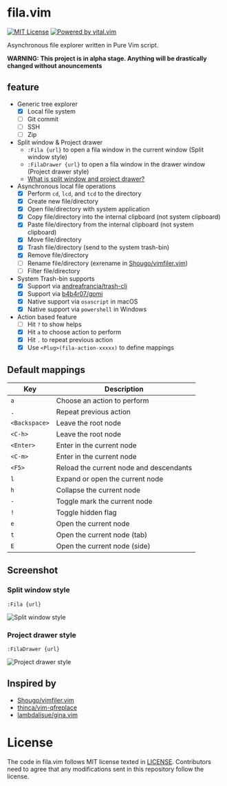 # fila.vim
[![MIT License](https://img.shields.io/badge/license-MIT-blue.svg?style=flat-square)](LICENSE)
[![Powered by vital.vim](https://img.shields.io/badge/powered%20by-vital.vim-80273f.svg?style=flat-square)](https://github.com/vim-jp/vital.vim)

Asynchronous file explorer written in Pure Vim script.

**WARNING: This project is in alpha stage. Anything will be drastically changed without anouncements**

## feature

- Generic tree explorer
    - [x] Local file system
    - [ ] Git commit
    - [ ] SSH
    - [ ] Zip
- Split window & Project drawer
    - `:Fila {url}` to open a fila window in the current window (Split window style)
    - `:FilaDrawer {url}` to open a fila window in the drawer window (Project drawer style)
    - [What is split window and project drawer?](http://vimcasts.org/blog/2013/01/oil-and-vinegar-split-windows-and-project-drawer/)
- Asynchronous local file operations
    - [x] Perform `cd`, `lcd`, and `tcd` to the directory
    - [x] Create new file/directory
    - [x] Open file/directory with system application
    - [x] Copy file/directory into the internal clipboard (not system clipboard)
    - [x] Paste file/directory from the internal clipboard (not system clipboard)
    - [x] Move file/directory
    - [x] Trash file/directory (send to the system trash-bin)
    - [x] Remove file/directory
    - [ ] Rename file/directory (exrename in [Shougo/vimfiler.vim](https://github.com/Shougo/vimfiler.vim))
    - [ ] Filter file/directory
- System Trash-bin supports
    - [x] Support via [andreafrancia/trash-cli](https://github.com/andreafrancia/trash-cli)
    - [x] Support via [b4b4r07/gomi](https://github.com/b4b4r07/gomi)
    - [x] Native support via `osascript` in macOS
    - [x] Native support via `powershell` in Windows
- Action based feature
    - [ ] Hit `?` to show helps
    - [x] Hit `a` to choose action to perform
    - [x] Hit `.` to repeat previous action
    - [x] Use `<Plug>(fila-action-xxxxx)` to define mappings

## Default mappings

| Key | Description |
| --- | --- |
| `a` | Choose an action to perform |
| `.` | Repeat previous action |
| `<Backspace>` | Leave the root node |
| `<C-h>` | Leave the root node |
| `<Enter>` | Enter in the current node |
| `<C-m>` | Enter in the current node |
| `<F5>` | Reload the current node and descendants |
| `l` | Expand or open the current node |
| `h` | Collapse the current node |
| `-` | Toggle mark the current node |
| `!` | Toggle hidden flag |
| `e` | Open the current node |
| `t` | Open the current node (tab) |
| `E` | Open the current node (side) |

## Screenshot

### Split window style
```
:Fila {url}
```

![Split window style](https://user-images.githubusercontent.com/546312/48725703-4e5cd880-ec70-11e8-9376-3d25c1a4fc0b.png)

### Project drawer style
```
:FilaDrawer {url}
```

![Project drawer style](https://user-images.githubusercontent.com/546312/48725677-40a75300-ec70-11e8-9577-23cd841ca137.png)

## Inspired by

- [Shougo/vimfiler.vim](https://github.com/Shougo/vimfiler.vim)
- [thinca/vim-qfreplace](https://github.com/thinca/vim-qfreplace)
- [lambdalisue/gina.vim](https://github.com/lambdalisue/gina.vim)

# License
The code in fila.vim follows MIT license texted in [LICENSE](./LICENSE).
Contributors need to agree that any modifications sent in this repository follow the license.
